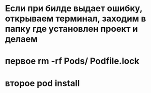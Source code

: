 # Если при билде выдает ошибку, открываем терминал, заходим в папку где установлен проект и делаем 
# первое rm -rf Pods/ Podfile.lock
# второе pod install
